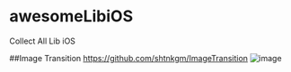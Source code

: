 # awesomeLibiOS
Collect All Lib iOS 


##Image Transition
https://github.com/shtnkgm/ImageTransition
![image](https://user-images.githubusercontent.com/49288081/118351822-456ec880-b588-11eb-9118-cbf2ca6f4401.png)
